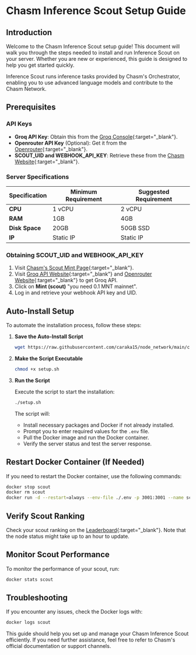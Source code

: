 # Chasm Inference Scout Setup Guide

## Introduction

Welcome to the Chasm Inference Scout setup guide! This document will walk you through the steps needed to install and run Inference Scout on your server. Whether you are new or experienced, this guide is designed to help you get started quickly.

Inference Scout runs inference tasks provided by Chasm's Orchestrator, enabling you to use advanced language models and contribute to the Chasm Network.

## Prerequisites

### API Keys

- **Groq API Key**: Obtain this from the [Groq Console](https://console.groq.com/keys){:target="\_blank"}.
- **Openrouter API Key** (Optional): Get it from the [Openrouter](https://openrouter.ai/settings/keys){:target="\_blank"}.
- **SCOUT_UID and WEBHOOK_API_KEY**: Retrieve these from the [Chasm Website](https://scout.chasm.net/private-mint){:target="\_blank"}.

### Server Specifications

<table>
  <thead>
    <tr>
      <th>Specification</th>
      <th>Minimum Requirement</th>
      <th>Suggested Requirement</th>
    </tr>
  </thead>
  <tbody>
    <tr>
      <td><strong>CPU</strong></td>
      <td>1 vCPU</td>
      <td>2 vCPU</td>
    </tr>
    <tr>
      <td><strong>RAM</strong></td>
      <td>1GB</td>
      <td>4GB</td>
    </tr>
    <tr>
      <td><strong>Disk Space</strong></td>
      <td>20GB</td>
      <td>50GB SSD</td>
    </tr>
    <tr>
      <td><strong>IP</strong></td>
      <td>Static IP</td>
      <td>Static IP</td>
    </tr>
  </tbody>
</table>

### Obtaining SCOUT_UID and WEBHOOK_API_KEY

1. Visit [Chasm's Scout Mint Page](https://scout.chasm.net/private-mint){:target="\_blank"}.
2. Visit [Groq API Website](https://console.groq.com/keys){:target="\_blank"} and [Openrouter Website](https://openrouter.ai/settings/keys){:target="\_blank"} to get Groq API.
3. Click on **Mint (scout)** "you need 0.1 MNT mainnet".
4. Log in and retrieve your webhook API key and UID.

## Auto-Install Setup

To automate the installation process, follow these steps:

1. **Save the Auto-Install Script**

   ```bash
   wget https://raw.githubusercontent.com/caraka15/node_network/main/chasm/setup.sh
   ```

2. **Make the Script Executable**

   ```bash
   chmod +x setup.sh
   ```

3. **Run the Script**

   Execute the script to start the installation:

   ```bash
   ./setup.sh
   ```

   The script will:

   - Install necessary packages and Docker if not already installed.
   - Prompt you to enter required values for the `.env` file.
   - Pull the Docker image and run the Docker container.
   - Verify the server status and test the server response.

## Restart Docker Container (If Needed)

If you need to restart the Docker container, use the following commands:

```bash
docker stop scout
docker rm scout
docker run -d --restart=always --env-file ./.env -p 3001:3001 --name scout chasmtech/chasm-scout
```

## Verify Scout Ranking

Check your scout ranking on the [Leaderboard](https://scout.chasm.net/leaderboard?page=1){:target="\_blank"}. Note that the node status might take up to an hour to update.

## Monitor Scout Performance

To monitor the performance of your scout, run:

```bash
docker stats scout
```

## Troubleshooting

If you encounter any issues, check the Docker logs with:

```bash
docker logs scout
```

This guide should help you set up and manage your Chasm Inference Scout efficiently. If you need further assistance, feel free to refer to Chasm's official documentation or support channels.
